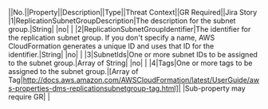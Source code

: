 ||No.||Property||Description||Type||Threat Context||GR Required||Jira Story
|1|ReplicationSubnetGroupDescription|The description for the subnet group.|String| |no| |
|2|ReplicationSubnetGroupIdentifier|The identifier for the replication subnet group. If you don't specify a name, AWS CloudFormation generates a unique ID and uses that ID for the identifier.|String| |no| |
|3|SubnetIds|One or more subnet IDs to be assigned to the subnet group.|Array of String| |no| |
|4|Tags|One or more tags to be assigned to the subnet group.|[Array of Tag|http://docs.aws.amazon.com/AWSCloudFormation/latest/UserGuide/aws-properties-dms-replicationsubnetgroup-tag.html]| |Sub-property may require GR| |
